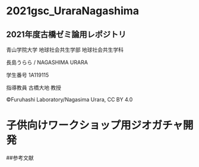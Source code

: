 # 2021gsc_UraraNagashima

## 2021年度古橋ゼミ論用レポジトリ

青山学院大学 地球社会共生学部 地球社会共生学科

長島うらら / NAGASHIMA URARA

学生番号 1A119115

指導教員 古橋大地 教授

©︎Furuhashi Laboratory/Nagasima Urara, CC BY 4.0

# 子供向けワークショップ用ジオガチャ開発

##参考文献
